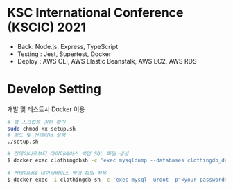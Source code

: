 # KSC International Conference (KSCIC) 2021

- Back: Node.js, Express, TypeScript
- Testing : Jest, Supertest, Docker 
- Deploy : AWS CLI, AWS Elastic Beanstalk, AWS EC2, AWS RDS

# Develop Setting

개발 및 테스트시 Docker 이용
```bash
# 쉘 스크립트 권한 확인
sudo chmod +x setup.sh
# 빌드 및 컨테이너 실행
./setup.sh

# 컨테이너로부터 데이터베이스 백업 SQL 파일 생성
$ docker exec clothingdbsh -c 'exec mysqldump --databases clothingdb_dev -uroot -p"<your-password>"' > "<path-on-your-host>/backup.sql"
 
# 컨테이너에 데이터베이스 백업 파일 적용
$ docker exec -i clothingdb sh -c 'exec mysql -uroot -p"<your-password>"' <  "<path-on-your-host>/backup.sql"
```

